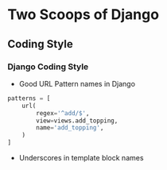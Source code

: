 # Two Scoops of Django

## Coding Style

### Django Coding Style

* Good URL Pattern names in Django
```python
patterns = [
    url(
        regex='^add/$',
        view=views.add_topping,
        name='add_topping',
    )
]
```
* Underscores in template block names
